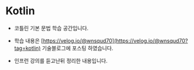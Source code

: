# Kotlin

- 코틀린 기본 문법 학습 공간입니다.

- 학습 내용은 [https://velog.io/@wnsqud70](https://velog.io/@wnsqud70?tag=kotlin) 기술블로그에 포스팅 하였습니다.

- 인프런 강의를 듣고난뒤 정리한 내용입니다.
